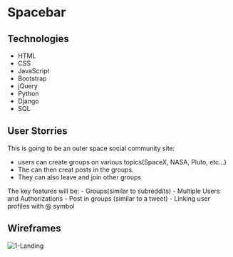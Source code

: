 # Spacebar

## Technologies
 - HTML
 - CSS
 - JavaScript
 - Bootstrap
 - jQuery
 - Python
 - Django
 - SQL

 ## User Storries
 This is going to be an outer space social community site:
 - users can create groups on various topics(SpaceX, NASA, Pluto, etc...)
 - The can then creat posts in the groups.
 - They can also leave and join other groups
 
 The key features will be:
    - Groups(similar to subreddits)
    - Multiple Users and Authorizations
    - Post in groups (similar to a tweet)
    - Linking user profiles with @ symbol

## Wireframes
![1-Landing](.)